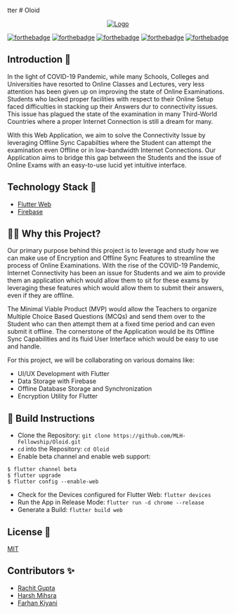 tter # Oloid

<p align="center">
  <a href="https://github.com/MLH-Fellowship/Oloid">
    <img src="https://i.imgur.com/aXiF3T8.png" alt="Logo" >
  </a>

[![forthebadge](https://forthebadge.com/images/badges/built-by-developers.svg)](https://forthebadge.com)
[![forthebadge](https://forthebadge.com/images/badges/built-with-love.svg)](https://forthebadge.com)
[![forthebadge](https://forthebadge.com/images/badges/made-with-reason.svg)](https://forthebadge.com)
[![forthebadge](https://forthebadge.com/images/badges/open-source.svg)](https://forthebadge.com)
[![forthebadge](https://forthebadge.com/images/badges/you-didnt-ask-for-this.svg)](https://forthebadge.com)

## Introduction 📌

In the light of COVID-19 Pandemic, while many Schools, Colleges and Universities have resorted to Online Classes and Lectures, very less attention has been given up on improving the state of Online Examinations. Students who lacked proper facilities with respect to their Online Setup faced difficulties in stacking up their Answers dur to connectivity issues. This issue has plagued the state of the examination in many Third-World Countries where a proper Internet Connection is still a dream for many. 

With this Web Application, we aim to solve the Connectivity Issue by leveraging Offline Sync Capabilties where the Student can attempt the examination even Offline or in low-bandwidth Internet Connections. Our Application aims to bridge this gap between the Students and the issue of Online Exams with an easy-to-use lucid yet intuitive interface.

## Technology Stack 🏁

- [Flutter Web](https://flutter.dev/web)
- [Firebase](https://firebase.google.com/)

## 🏃‍♂️ Why this Project?

Our primary purpose behind this project is to leverage and study how we can make use of Encryption and Offline Sync Features to streamline the process of Online Examinations. With the rise of the COVID-19 Pandemic, Internet Connectivity has been an issue for Students and we aim to provide them an application which would allow them to sit for these exams by leveraging these features which would allow them to submit their answers, even if they are offline. 

The Minimal Viable Product (MVP) would allow the Teachers to organize Multiple Choice Based Questions (MCQs) and send them over to the Student who can then attempt them at a fixed time period and can even submit it offline. The cornerstone of the Application would be its Offline Sync Capabilities and its fluid User Interface which would be easy to use and handle. 

For this project, we will be  collaborating  on various domains like:

- UI/UX Development with Flutter 
- Data Storage with Firebase 
- Offline Database Storage and Synchronization
- Encryption Utility for Flutter 

## 👀 Build Instructions 

- Clone the Repository: `git clone https://github.com/MLH-Fellowship/Oloid.git`
- `cd` into the Repository: `cd Oloid`
- Enable beta channel and enable web support:
```
$ flutter channel beta
$ flutter upgrade
$ flutter config --enable-web
```
- Check for the Devices configured for Flutter Web: `flutter devices`
- Run the App in Release Mode: `flutter run -d chrome --release`
- Generate a Build: `flutter build web`

## License 📜
[MIT](https://github.com/MLH-Fellowship/Oloid/blob/main/LICENSE)

## Contributors ✨

- [Rachit Gupta](https://github.com/dotrachit)
- [Harsh Mihsra](https://github.com/harshcasper)
- [Farhan Kiyani](https://github.com/farhan2742)